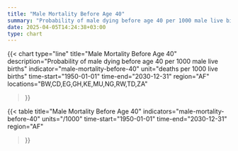 ```yaml
---
title: "Male Mortality Before Age 40"
summary: "Probability of male dying before age 40 per 1000 male live births"
date: 2025-04-05T14:24:38+03:00
type: chart
---
```


{{< chart
    type="line"
    title="Male Mortality Before Age 40"
    description="Probability of male dying before age 40 per 1000 male live births"
    indicator="male-mortality-before-40"
    unit="deaths per 1000 live births"
    time-start="1950-01-01"
    time-end="2030-12-31"
    region="AF"
    locations="BW,CD,EG,GH,KE,MU,NG,RW,TD,ZA"
>}}

{{< table
    title="Male Mortality Before Age 40"
    indicators="male-mortality-before-40"
    units="/1000"
    time-start="1950-01-01"
    time-end="2030-12-31"
    region="AF"
>}}
